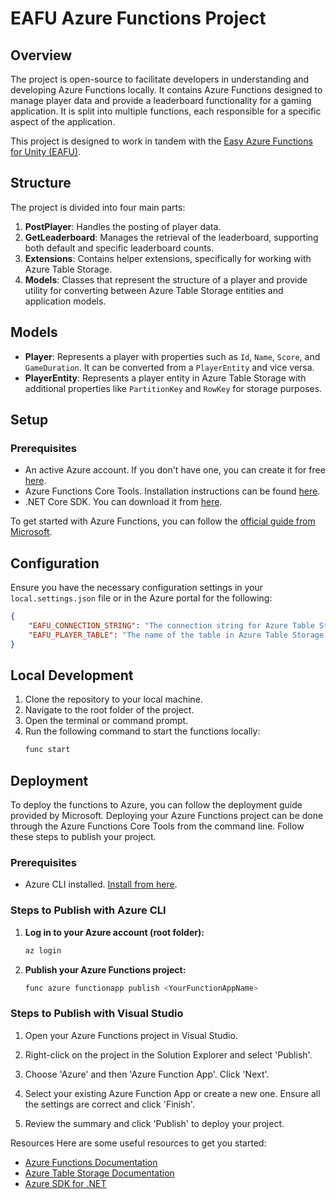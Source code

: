 # EAFU Azure Functions Project

## Overview
The project is open-source to facilitate developers in understanding and developing Azure Functions locally. It contains Azure Functions designed to manage player data and provide a leaderboard functionality for a gaming application. It is split into multiple functions, each responsible for a specific aspect of the application. 

This project is designed to work in tandem with the [Easy Azure Functions for Unity (EAFU)](https://github.com/CalebVaccaro/EAFU).

## Structure
The project is divided into four main parts:

1. **PostPlayer**: Handles the posting of player data.
2. **GetLeaderboard**: Manages the retrieval of the leaderboard, supporting both default and specific leaderboard counts.
3. **Extensions**: Contains helper extensions, specifically for working with Azure Table Storage.
4. **Models**: Classes that represent the structure of a player and provide utility for converting between Azure Table Storage entities and application models.

## Models

- **Player**: Represents a player with properties such as `Id`, `Name`, `Score`, and `GameDuration`. It can be converted from a `PlayerEntity` and vice versa.
- **PlayerEntity**: Represents a player entity in Azure Table Storage with additional properties like `PartitionKey` and `RowKey` for storage purposes.

## Setup


### Prerequisites
- An active Azure account. If you don't have one, you can create it for free [here](https://azure.microsoft.com/en-us/free/).
- Azure Functions Core Tools. Installation instructions can be found [here](https://docs.microsoft.com/en-us/azure/azure-functions/functions-run-local).
- .NET Core SDK. You can download it from [here](https://dotnet.microsoft.com/download).

To get started with Azure Functions, you can follow the [official guide from Microsoft](https://docs.microsoft.com/en-us/azure/azure-functions/). 

## Configuration
Ensure you have the necessary configuration settings in your `local.settings.json` file or in the Azure portal for the following:

```json
{
    "EAFU_CONNECTION_STRING": "The connection string for Azure Table Storage.",
    "EAFU_PLAYER_TABLE": "The name of the table in Azure Table Storage."
}
```

## Local Development
1. Clone the repository to your local machine.
2. Navigate to the root folder of the project.
3. Open the terminal or command prompt.
4. Run the following command to start the functions locally:
   ```bash
   func start
   ```

## Deployment
To deploy the functions to Azure, you can follow the deployment guide provided by Microsoft.
Deploying your Azure Functions project can be done through the Azure Functions Core Tools from the command line. Follow these steps to publish your project.

### Prerequisites
- Azure CLI installed. [Install from here](https://docs.microsoft.com/en-us/cli/azure/install-azure-cli).

### Steps to Publish with Azure CLI

1. **Log in to your Azure account (root folder):**
    ```bash
    az login
    ```
2. **Publish your Azure Functions project:**
   ```bash
   func azure functionapp publish <YourFunctionAppName>
   ```

### Steps to Publish with Visual Studio

1. Open your Azure Functions project in Visual Studio.

2. Right-click on the project in the Solution Explorer and select 'Publish'.

3. Choose 'Azure' and then 'Azure Function App'. Click 'Next'.

4. Select your existing Azure Function App or create a new one. Ensure all the settings are correct and click 'Finish'.

5. Review the summary and click 'Publish' to deploy your project.

Resources
Here are some useful resources to get you started:

- [Azure Functions Documentation](https://learn.microsoft.com/en-us/azure/azure-functions/)
- [Azure Table Storage Documentation](https://docs.microsoft.com/en-us/azure/storage/tables/table-storage-overview)
- [Azure SDK for .NET](https://github.com/Azure/azure-sdk-for-net)
